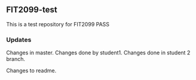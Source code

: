 ## FIT2099-test

This is a test repository for FIT2099 PASS

###  Updates

Changes in master.
Changes done by student1.
Changes done in student 2 branch.


Changes to readme.
